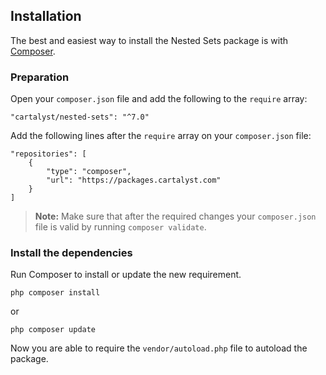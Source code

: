 ## Installation

The best and easiest way to install the Nested Sets package is with [Composer](http://getcomposer.org).

### Preparation

Open your `composer.json` file and add the following to the `require` array:

	"cartalyst/nested-sets": "^7.0"

Add the following lines after the `require` array on your `composer.json` file:

	"repositories": [
		{
			"type": "composer",
			"url": "https://packages.cartalyst.com"
		}
	]

> **Note:** Make sure that after the required changes your `composer.json` file is valid by running `composer validate`.

### Install the dependencies

Run Composer to install or update the new requirement.

	php composer install

or

	php composer update

Now you are able to require the `vendor/autoload.php` file to autoload the package.
